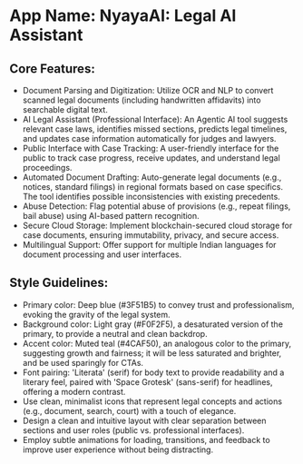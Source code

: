 # **App Name**: NyayaAI: Legal AI Assistant

## Core Features:

- Document Parsing and Digitization: Utilize OCR and NLP to convert scanned legal documents (including handwritten affidavits) into searchable digital text.
- AI Legal Assistant (Professional Interface): An Agentic AI tool suggests relevant case laws, identifies missed sections, predicts legal timelines, and updates case information automatically for judges and lawyers.
- Public Interface with Case Tracking: A user-friendly interface for the public to track case progress, receive updates, and understand legal proceedings.
- Automated Document Drafting: Auto-generate legal documents (e.g., notices, standard filings) in regional formats based on case specifics. The tool identifies possible inconsistencies with existing precedents.
- Abuse Detection: Flag potential abuse of provisions (e.g., repeat filings, bail abuse) using AI-based pattern recognition.
- Secure Cloud Storage: Implement blockchain-secured cloud storage for case documents, ensuring immutability, privacy, and secure access.
- Multilingual Support: Offer support for multiple Indian languages for document processing and user interfaces.

## Style Guidelines:

- Primary color: Deep blue (#3F51B5) to convey trust and professionalism, evoking the gravity of the legal system.
- Background color: Light gray (#F0F2F5), a desaturated version of the primary, to provide a neutral and clean backdrop.
- Accent color: Muted teal (#4CAF50), an analogous color to the primary, suggesting growth and fairness; it will be less saturated and brighter, and be used sparingly for CTAs.
- Font pairing: 'Literata' (serif) for body text to provide readability and a literary feel, paired with 'Space Grotesk' (sans-serif) for headlines, offering a modern contrast.
- Use clean, minimalist icons that represent legal concepts and actions (e.g., document, search, court) with a touch of elegance.
- Design a clean and intuitive layout with clear separation between sections and user roles (public vs. professional interfaces).
- Employ subtle animations for loading, transitions, and feedback to improve user experience without being distracting.